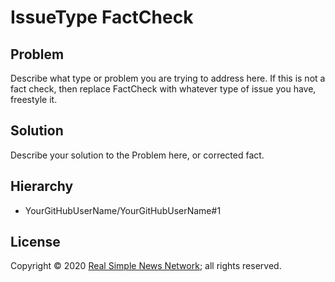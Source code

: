# IssueType FactCheck

## Problem

Describe what type or problem you are trying to address here. If this is not a fact check, then replace FactCheck with whatever type of issue you have, freestyle it.

## Solution

Describe your solution to the Problem here, or corrected fact.

## Hierarchy

* YourGitHubUserName/YourGitHubUserName#1


## License

Copyright © 2020 [Real Simple News Network](https://realsimplenews.net); all rights reserved.
